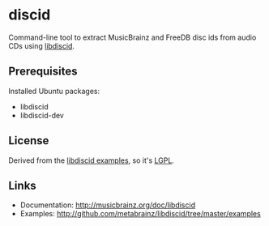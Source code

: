 # discid

Command-line tool to extract MusicBrainz and FreeDB disc ids from audio CDs using [libdiscid](http://github.com/metabrainz/libdiscid).

## Prerequisites

Installed Ubuntu packages:
- libdiscid
- libdiscid-dev

## License

Derived from the [libdiscid examples](http://github.com/metabrainz/libdiscid/tree/master/examples), so it's [LGPL](./LICENSE).

## Links

* Documentation: http://musicbrainz.org/doc/libdiscid
* Examples: http://github.com/metabrainz/libdiscid/tree/master/examples
